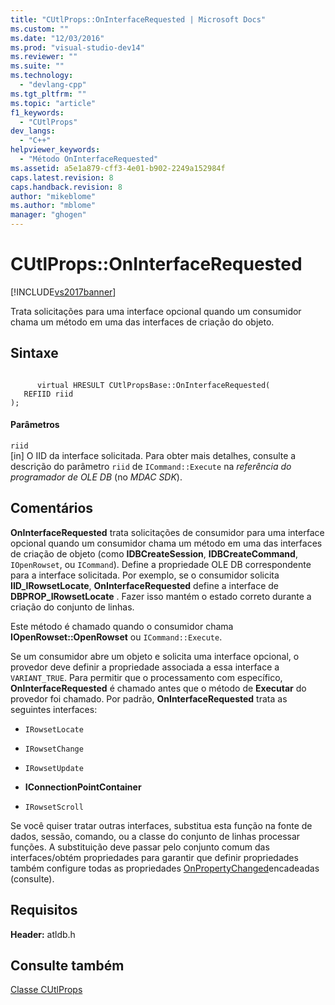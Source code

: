 ```yaml
---
title: "CUtlProps::OnInterfaceRequested | Microsoft Docs"
ms.custom: ""
ms.date: "12/03/2016"
ms.prod: "visual-studio-dev14"
ms.reviewer: ""
ms.suite: ""
ms.technology: 
  - "devlang-cpp"
ms.tgt_pltfrm: ""
ms.topic: "article"
f1_keywords: 
  - "CUtlProps"
dev_langs: 
  - "C++"
helpviewer_keywords: 
  - "Método OnInterfaceRequested"
ms.assetid: a5e1a879-cff3-4e01-b902-2249a152984f
caps.latest.revision: 8
caps.handback.revision: 8
author: "mikeblome"
ms.author: "mblome"
manager: "ghogen"
---
```

# CUtlProps::OnInterfaceRequested
[!INCLUDE[vs2017banner](../../assembler/inline/includes/vs2017banner.md)]

Trata solicitações para uma interface opcional quando um consumidor chama um método em uma das interfaces de criação do objeto.  
  
## Sintaxe  
  
```  
  
      virtual HRESULT CUtlPropsBase::OnInterfaceRequested(  
   REFIID riid  
);  
```  
  
#### Parâmetros  
 `riid`  
 \[in\] O IID da interface solicitada.  Para obter mais detalhes, consulte a descrição do parâmetro `riid` de `ICommand::Execute` na *referência do programador de OLE DB* \(no *MDAC SDK*\).  
  
## Comentários  
 **OnInterfaceRequested** trata solicitações de consumidor para uma interface opcional quando um consumidor chama um método em uma das interfaces de criação de objeto \(como **IDBCreateSession**, **IDBCreateCommand**, `IOpenRowset`, ou `ICommand`\).  Define a propriedade OLE DB correspondente para a interface solicitada.  Por exemplo, se o consumidor solicita **IID\_IRowsetLocate**, **OnInterfaceRequested** define a interface de **DBPROP\_IRowsetLocate** .  Fazer isso mantém o estado correto durante a criação do conjunto de linhas.  
  
 Este método é chamado quando o consumidor chama **IOpenRowset::OpenRowset** ou `ICommand::Execute`.  
  
 Se um consumidor abre um objeto e solicita uma interface opcional, o provedor deve definir a propriedade associada a essa interface a `VARIANT_TRUE`.  Para permitir que o processamento com específico, **OnInterfaceRequested** é chamado antes que o método de **Executar** do provedor foi chamado.  Por padrão, **OnInterfaceRequested** trata as seguintes interfaces:  
  
-   `IRowsetLocate`  
  
-   `IRowsetChange`  
  
-   `IRowsetUpdate`  
  
-   **IConnectionPointContainer**  
  
-   `IRowsetScroll`  
  
 Se você quiser tratar outras interfaces, substitua esta função na fonte de dados, sessão, comando, ou a classe do conjunto de linhas processar funções.  A substituição deve passar pelo conjunto comum das interfaces\/obtém propriedades para garantir que definir propriedades também configure todas as propriedades [OnPropertyChanged](../../data/oledb/cutlprops-onpropertychanged.md)encadeadas \(consulte\).  
  
## Requisitos  
 **Header:** atldb.h  
  
## Consulte também  
 [Classe CUtlProps](../../data/oledb/cutlprops-class.md)